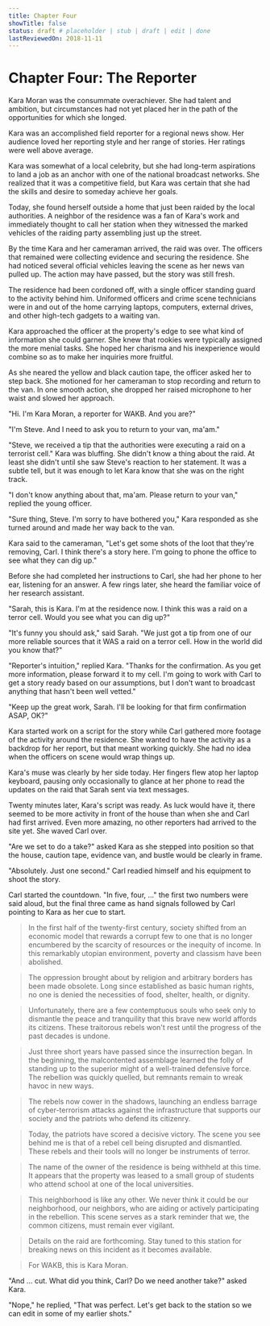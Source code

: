 ```yaml
---
title: Chapter Four
showTitle: false
status: draft # placeholder | stub | draft | edit | done
lastReviewedOn: 2018-11-11
---
```


# Chapter Four: The Reporter

Kara Moran was the consummate overachiever. She had talent and ambition, but circumstances had not yet placed her in the path of the opportunities for which she longed. 

Kara was an accomplished field reporter for a regional news show. Her audience loved her reporting style and her range of stories. Her ratings were well above average. 

Kara was somewhat of a local celebrity, but she had long-term aspirations to land a job as an anchor with one of the national broadcast networks. She realized that it was a competitive field, but Kara was certain that she had the skills and desire to someday achieve her goals.

Today, she found herself outside a home that just been raided by the local authorities. A neighbor of the residence was a fan of Kara's work and immediately thought to call her station when they witnessed the marked vehicles of the raiding party assembling just up the street.

By the time Kara and her cameraman arrived, the raid was over. The officers that remained were collecting evidence and securing the residence. She had noticed several official vehicles leaving the scene as her news van pulled up. The action may have passed, but the story was still fresh.

The residence had been cordoned off, with a single officer standing guard to the activity behind him. Uniformed officers and crime scene technicians were in and out of the home carrying laptops, computers, external drives, and other high-tech gadgets to a waiting van.

Kara approached the officer at the property's edge to see what kind of information she could garner. She knew that rookies were typically assigned the more menial tasks. She hoped her charisma and his inexperience would combine so as to make her inquiries more fruitful.

As she neared the yellow and black caution tape, the officer asked her to step back. She motioned for her cameraman to stop recording and return to the van. In one smooth action, she dropped her raised microphone to her waist and slowed her approach.

"Hi. I'm Kara Moran, a reporter for WAKB. And you are?"

"I'm Steve. And I need to ask you to return to your van, ma'am."

"Steve, we received a tip that the authorities were executing a raid on a terrorist cell." Kara was bluffing. She didn't know a thing about the raid. At least she didn't until she saw Steve's reaction to her statement. It was a subtle tell, but it was enough to let Kara know that she was on the right track.

"I don't know anything about that, ma'am. Please return to your van," replied the young officer.

"Sure thing, Steve. I'm sorry to have bothered you," Kara responded as she turned around and made her way back to the van.

Kara said to the cameraman, "Let's get some shots of the loot that they're removing, Carl. I think there's a story here. I'm going to phone the office to see what they can dig up."

Before she had completed her instructions to Carl, she had her phone to her ear, listening for an answer. A few rings later, she heard the familiar voice of her research assistant.

"Sarah, this is Kara. I'm at the residence now. I think this was a raid on a terror cell. Would you see what you can dig up?"

"It's funny you should ask," said Sarah. "We just got a tip from one of our more reliable sources that it WAS a raid on a terror cell. How in the world did you know that?"

"Reporter's intuition," replied Kara. "Thanks for the confirmation. As you get more information, please forward it to my cell. I'm going to work with Carl to get a story ready based on our assumptions, but I don't want to broadcast anything that hasn't been well vetted." 

"Keep up the great work, Sarah. I'll be looking for that firm confirmation ASAP, OK?"

Kara started work on a script for the story while Carl gathered more footage of the activity around the residence. She wanted to have the activity as a backdrop for her report, but that meant working quickly. She had no idea when the officers on scene would wrap things up.

Kara's muse was clearly by her side today. Her fingers flew atop her laptop keyboard, pausing only occasionally to glance at her phone to read the updates on the raid that Sarah sent via text messages.

Twenty minutes later, Kara's script was ready. As luck would have it, there seemed to be more activity in front of the house than when she and Carl had first arrived. Even more amazing, no other reporters had arrived to the site yet. She waved Carl over.

"Are we set to do a take?" asked Kara as she stepped into position so that the house, caution tape, evidence van, and bustle would be clearly in frame.

"Absolutely. Just one second." Carl readied himself and his equipment to shoot the story.

Carl started the countdown. "In five, four, ..." the first two numbers were said aloud, but the final three came as hand signals followed by Carl pointing to Kara as her cue to start.

>In the first half of the twenty-first century, society shifted from an economic model that rewards a corrupt few to one that is no longer encumbered by the scarcity of resources or the inequity of income. In this remarkably utopian environment, poverty and classism have been abolished. 

>The oppression brought about by religion and arbitrary borders has been made obsolete. Long since established as basic human rights, no one is denied the necessities of food, shelter, health, or dignity.

>Unfortunately, there are a few contemptuous souls who seek only to dismantle the peace and tranquility that this brave new world affords its citizens. These traitorous rebels won't rest until the progress of the past decades is undone.

>Just three short years have passed since the insurrection began. In the beginning, the malcontented assemblage learned the folly of standing up to the superior might of a well-trained defensive force. The rebellion was quickly quelled, but remnants remain to wreak havoc in new ways.

>The rebels now cower in the shadows, launching an endless barrage of cyber-terrorism attacks against the infrastructure that supports our society and the patriots who defend its citizenry.

>Today, the patriots have scored a decisive victory. The scene you see behind me is that of a rebel cell being disrupted and dismantled. These rebels and their tools will no longer be instruments of terror. 

>The name of the owner of the residence is being withheld at this time. It appears that the property was leased to a small group of students who attend school at one of the local universities.

>This neighborhood is like any other. We never think it could be our neighborhood, our neighbors, who are aiding or actively participating in the rebellion. This scene serves as a stark reminder that we, the common citizens, must remain ever vigilant.

>Details on the raid are forthcoming. Stay tuned to this station for breaking news on this incident as it becomes available.

>For WAKB, this is Kara Moran.

"And ... cut. What did you think, Carl? Do we need another take?" asked Kara.

"Nope," he replied, "That was perfect. Let's get back to the station so we can edit in some of my earlier shots."
